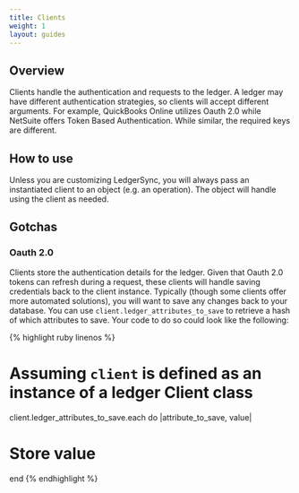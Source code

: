 ```yaml
---
title: Clients
weight: 1
layout: guides
---
```


## Overview

Clients handle the authentication and requests to the ledger.  A ledger may have different authentication strategies,
so clients will accept different arguments.  For example, QuickBooks Online utilizes Oauth 2.0 while NetSuite offers
Token Based Authentication.  While similar, the required keys are different.

## How to use

Unless you are customizing LedgerSync, you will always pass an instantiated client to an object (e.g. an operation).
The object will handle using the client as needed.

## Gotchas

### Oauth 2.0

Clients store the authentication details for the ledger.  Given that Oauth 2.0 tokens can refresh during a request,
these clients will handle saving credentials back to the client instance.  Typically (though some clients offer
more automated solutions), you will want to save any changes back to your database.  You can use
`client.ledger_attributes_to_save` to retrieve a hash of which attributes to save. Your code to do so could look like
the following:

{% highlight ruby linenos %}
# Assuming `client` is defined as an instance of a ledger Client class
client.ledger_attributes_to_save.each do |attribute_to_save, value|
  # Store value
end
{% endhighlight %}
